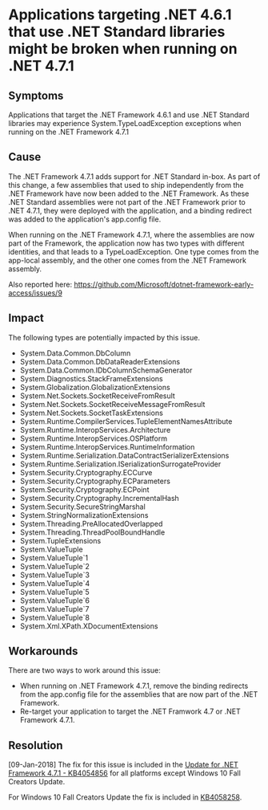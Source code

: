 # Applications targeting .NET 4.6.1 that use .NET Standard libraries might be broken when running on .NET 4.7.1

## Symptoms

Applications that target the .NET Framework 4.6.1 and use .NET Standard libraries may experience System.TypeLoadException exceptions when running on the .NET Framework 4.7.1

## Cause

The .NET Framework 4.7.1 adds support for .NET Standard in-box. As part of this change, a few assemblies that used to ship independently from the .NET Framework have now been added to the .NET Framework. As these .NET Standard assemblies were not part of the .NET Framework prior to .NET 4.7.1, they were deployed with the application, and a binding redirect was added to the application's app.config file.

When running on the .NET Framework 4.7.1, where the assemblies are now part of the Framework, the application now has two types with different identities, and that leads to a TypeLoadException. One type comes from the app-local assembly, and the other one comes from the .NET Framework assembly.

Also reported here: https://github.com/Microsoft/dotnet-framework-early-access/issues/9

## Impact

The following types are potentially impacted by this issue.

- System.Data.Common.DbColumn
- System.Data.Common.DbDataReaderExtensions
- System.Data.Common.IDbColumnSchemaGenerator
- System.Diagnostics.StackFrameExtensions
- System.Globalization.GlobalizationExtensions
- System.Net.Sockets.SocketReceiveFromResult
- System.Net.Sockets.SocketReceiveMessageFromResult
- System.Net.Sockets.SocketTaskExtensions
- System.Runtime.CompilerServices.TupleElementNamesAttribute
- System.Runtime.InteropServices.Architecture
- System.Runtime.InteropServices.OSPlatform
- System.Runtime.InteropServices.RuntimeInformation
- System.Runtime.Serialization.DataContractSerializerExtensions
- System.Runtime.Serialization.ISerializationSurrogateProvider
- System.Security.Cryptography.ECCurve
- System.Security.Cryptography.ECParameters
- System.Security.Cryptography.ECPoint
- System.Security.Cryptography.IncrementalHash
- System.Security.SecureStringMarshal
- System.StringNormalizationExtensions
- System.Threading.PreAllocatedOverlapped
- System.Threading.ThreadPoolBoundHandle
- System.TupleExtensions
- System.ValueTuple
- System.ValueTuple`1
- System.ValueTuple`2
- System.ValueTuple`3
- System.ValueTuple`4
- System.ValueTuple`5
- System.ValueTuple`6
- System.ValueTuple`7
- System.ValueTuple`8
- System.Xml.XPath.XDocumentExtensions

## Workarounds

There are two ways to work around this issue:
 - When running on .NET Framework 4.7.1, remove the binding redirects from the app.config file for the assemblies that are now part of the .NET Framework.
 - Re-target your application to target the .NET Framwork 4.7 or .NET Framework 4.7.1.
 
## Resolution

[09-Jan-2018] The fix for this issue is included  in the [Update for .NET Framework 4.7.1 - KB4054856](http://go.microsoft.com/fwlink/?LinkId=866028) for all platforms except Windows 10 Fall Creators Update.

For Windows 10 Fall Creators Update the fix is included in [KB4058258](https://support.microsoft.com/help/4058258/windows-10-update-kb4058258).
